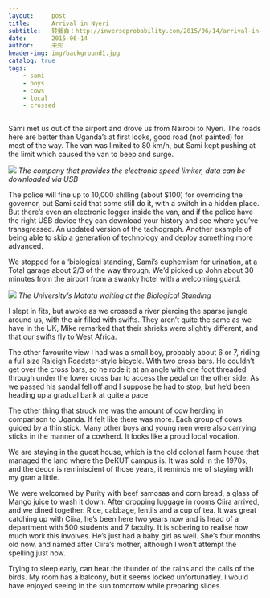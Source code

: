 ```yaml
---
layout:     post
title:      Arrival in Nyeri
subtitle:   转载自：http://inverseprobability.com/2015/06/14/arrival-in-kenya
date:       2015-06-14
author:     未知
header-img: img/background1.jpg
catalog: true
tags:
    - sami
    - boys
    - cows
    - local
    - crossed
---
```


Sami met us out of the airport and drove us from Nairobi to Nyeri. The roads here are better than Uganda’s at first looks, good road (not painted) for most of the way. The van was limited to 80 km/h, but Sami kept pushing at the limit which caused the van to beep and surge.

![](http://inverseprobability.com/assets/2015_06_14_153935_25.JPG)
*The company that provides the electronic speed limiter, data can be downloaded via USB*

The police will fine up to 10,000 shilling (about $100) for overriding the governor, but Sami said that some still do it, with a switch in a hidden place. But there’s even an electronic logger inside the van, and if the police have the right USB device they can download your history and see where you’ve transgressed. An updated version of the tachograph. Another example of being able to skip a generation of technology and deploy something more advanced.

We stopped for a ‘biological standing’, Sami’s euphemism for urination, at a Total garage about 2/3 of the way through. We’d picked up John about 30 minutes from the airport from a swanky hotel with a welcoming guard.

![](http://inverseprobability.com/assets/2015_06_14_152827_25.JPG)
*The University’s Matatu waiting at the Biological Standing*

I slept in fits, but awoke as we crossed a river piercing the sparse jungle around us, with the air filled with swifts. They aren’t quite the same as we have in the UK, Mike remarked that their shrieks were slightly different, and that our swifts fly to West Africa.

The other favourite view I had was a small boy, probably about 6 or 7, riding a full size Raleigh Roadster-style bicycle. With two cross bars. He couldn’t get over the cross bars, so he rode it at an angle with one foot threaded through under the lower cross bar to access the pedal on the other side. As we passed his sandal fell off and I suppose he had to stop, but he’d been heading up a gradual bank at quite a pace.

The other thing that struck me was the amount of cow herding in comparison to Uganda. If felt like there was more. Each group of cows guided by a thin stick. Many other boys and young men were also carrying sticks in the manner of a cowherd. It looks like a proud local vocation.

We are staying in the guest house, which is the old colonial farm house that managed the land where the DeKUT campus is. It was sold in the 1970s, and the decor is reminiscient of those years, it reminds me of staying with my gran a little.

We were welcomed by Purity with beef samosas and corn bread, a glass of Mango juice to wash it down. After dropping luggage in rooms Ciira arrived, and we dined together. Rice, cabbage, lentils and a cup of tea. It was great catching up with Ciira, he’s been here two years now and is head of a department with 500 students and 7 faculty. It is sobering to realise how much work this involves. He’s just had a baby girl as well. She’s four months old now, and named after Ciira’s mother, although I won’t attempt the spelling just now.

Trying to sleep early, can hear the thunder of the rains and the calls of the birds. My room has a balcony, but it seems locked unfortunatley. I would have enjoyed seeing in the sun tomorrow while preparing slides.
